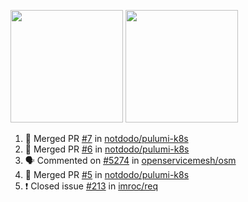 <a href="https://github.com/notdodo"><img src="https://github-readme-stats.vercel.app/api?username=notdodo&count_private=true&theme=dark" height="180" /></a> <a href="https://github.com/notdodo"><img src="https://github-readme-stats.vercel.app/api/top-langs/?username=notdodo&langs_count=8&theme=dark&hide=tex,java,html,css&layout=compact" height="180" /></a>

<!--START_SECTION:activity-->
1. 🎉 Merged PR [#7](https://github.com/notdodo/pulumi-k8s/pull/7) in [notdodo/pulumi-k8s](https://github.com/notdodo/pulumi-k8s)
2. 🎉 Merged PR [#6](https://github.com/notdodo/pulumi-k8s/pull/6) in [notdodo/pulumi-k8s](https://github.com/notdodo/pulumi-k8s)
3. 🗣 Commented on [#5274](https://github.com/openservicemesh/osm/issues/5274) in [openservicemesh/osm](https://github.com/openservicemesh/osm)
4. 🎉 Merged PR [#5](https://github.com/notdodo/pulumi-k8s/pull/5) in [notdodo/pulumi-k8s](https://github.com/notdodo/pulumi-k8s)
5. ❗️ Closed issue [#213](https://github.com/imroc/req/issues/213) in [imroc/req](https://github.com/imroc/req)
<!--END_SECTION:activity-->
